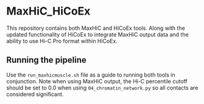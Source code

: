 # MaxHiC_HiCoEx
This repository contains both MaxHiC and HiCoEx tools. Along with the updated functionality of HiCoEx to integrate MaxHiC output data and the ability to use Hi-C Pro format within HiCoEx.

## Running the pipeline
Use the `run_maxhicmuscle.sh` file as a guide to running both tools in conjunction. Note when using MaxHiC output, the Hi-C percentile cutoff should be set to 0.0 when using `04_chromatin_network.py` so all contacts are considered significant.
